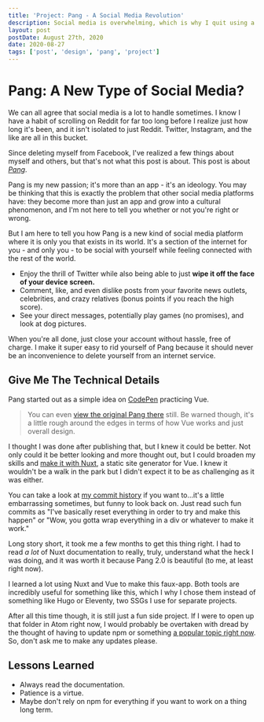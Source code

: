 ```yaml
---
title: 'Project: Pang - A Social Media Revolution'
description: Social media is overwhelming, which is why I quit using a lot of it, but that didn't stop me from creating my own app where I can enjoy it all alone. This is Pang.
layout: post
postDate: August 27th, 2020
date: 2020-08-27
tags: ['post', 'design', 'pang', 'project']
---
```

# Pang: A New Type of Social Media?
We can all agree that social media is a lot to handle sometimes. I know I have a habit of scrolling on Reddit for far too long before I realize just how long it's been, and it isn't isolated to just Reddit. Twitter, Instagram, and the like are all in this bucket.

Since deleting myself from Facebook, I've realized a few things about myself and others, but that's not what this post is about. This post is about [_Pang_](https://pang.netlify.app/).

Pang is my new passion; it's more than an app - it's an ideology. You may be thinking that this is exactly the problem that other social media platforms have: they become more than just an app and grow into a cultural phenomenon, and I'm not here to tell you whether or not you're right or wrong.

But I am here to tell you how Pang is a new kind of social media platform where it is only you that exists in its world. It's a section of the internet for you - and only you - to be social with yourself while feeling connected with the rest of the world.

- Enjoy the thrill of Twitter while also being able to just **wipe it off the face of your device screen.**
- Comment, like, and even dislike posts from your favorite news outlets, celebrities, and crazy relatives (bonus points if you reach the high score).
- See your direct messages, potentially play games (no promises), and look at dog pictures.

When you're all done, just close your account without hassle, free of charge. I make it super easy to rid yourself of Pang because it should never be an inconvenience to delete yourself from an internet service.

## Give Me The Technical Details
Pang started out as a simple idea on [CodePen](https://codepen.io) practicing Vue.
> You can even [view the original Pang there](https://codepen.io/troyvassalotti/full/RwWLyBV) still. Be warned though, it's a little rough around the edges in terms of how Vue works and just overall design.

I thought I was done after publishing that, but I knew it could be better. Not only could it be better looking and more thought out, but I could broaden my skills and [make it with Nuxt](https://nuxtjs.org/), a static site generator for Vue. I knew it wouldn't be a walk in the park but I didn't expect it to be as challenging as it was either.

You can take a look at [my commit history](https://github.com/troyvassalotti/pang/commits/master) if you want to...it's a little embarrassing sometimes, but funny to look back on. Just read such fun commits as "I've basically reset everything in order to try and make this happen" or "Wow, you gotta wrap everything in a div or whatever to make it work."

Long story short, it took me a few months to get this thing right. I had to read _a lot_ of Nuxt documentation to really, truly, understand what the heck I was doing, and it was worth it because Pang 2.0 is beautiful (to me, at least right now).

I learned a lot using Nuxt and Vue to make this faux-app. Both tools are incredibly useful for something like this, which I why I chose them instead of something like Hugo or Eleventy, two SSGs I use for separate projects.

After all this time though, it is still just a fun side project. If I were to open up that folder in Atom right now, I would probably be overtaken with dread by the thought of having to update npm or something [a popular topic right now](https://css-tricks.com/npm-ruin-dev/). So, don't ask me to make any updates please.

## Lessons Learned
- Always read the documentation.
- Patience is a virtue.
- Maybe don't rely on npm for everything if you want to work on a thing long term.
